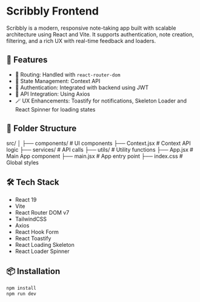 # Scribbly Frontend

Scribbly is a modern, responsive note-taking app built with scalable architecture using React and Vite. It supports authentication, note creation, filtering, and a rich UX with real-time feedback and loaders.

## 🚀 Features

- 🧭 Routing: Handled with `react-router-dom`  
- 🧠 State Management: Context API  
- 🔐 Authentication: Integrated with backend using JWT  
- 📡 API Integration: Using Axios  
- 🪄 UX Enhancements: Toastify for notifications, Skeleton Loader and React Spinner for loading states  

## 📁 Folder Structure

src/
│
├── components/ # UI components
├── Context.jsx # Context API logic
├── services/ # API calls
├── utils/ # Utility functions
├── App.jsx # Main App component
├── main.jsx # App entry point
├── index.css # Global styles



## 🛠️ Tech Stack

- React 19
- Vite
- React Router DOM v7
- TailwindCSS
- Axios
- React Hook Form
- React Toastify
- React Loading Skeleton
- React Loader Spinner

## 📦 Installation

```bash
npm install
npm run dev
